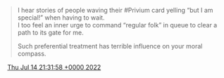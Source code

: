 > I hear stories of people waving their \#Privium card yelling “but I am special\!” when having to wait\.  
> I too feel an inner urge to command “regular folk” in queue to clear a path to its gate for me\.   
>   
> Such preferential treatment has terrible influence on your moral compass\.

<img src="../../media/tweet.ico" width="12" /> [Thu Jul 14 21:31:58 +0000 2022](https://twitter.com/DromerDenker/status/1547695422675640321)